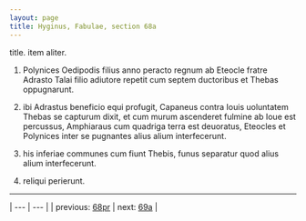 ```yaml
---
layout: page
title: Hyginus, Fabulae, section 68a
---
```


title. item aliter.



1. Polynices Oedipodis filius anno peracto regnum ab Eteocle fratre Adrasto Talai filio adiutore repetit cum septem ductoribus et Thebas oppugnarunt.



2. ibi Adrastus beneficio equi profugit, Capaneus contra Iouis uoluntatem Thebas se capturum dixit, et cum murum ascenderet fulmine ab Ioue est percussus, Amphiaraus cum quadriga terra est deuoratus, Eteocles et Polynices inter se pugnantes alius alium interfecerunt.



3. his inferiae communes cum fiunt Thebis, funus separatur quod alius alium interfecerunt.



4. reliqui perierunt.



---

| --- | --- |
| previous: [68pr](../68pr/) | next: [69a](../69a/) |
